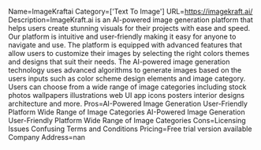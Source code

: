 Name=ImageKraftai
Category=['Text To Image']
URL=https://imagekraft.ai/
Description=ImageKraft.ai is an AI-powered image generation platform that helps users create stunning visuals for their projects with ease and speed. Our platform is intuitive and user-friendly making it easy for anyone to navigate and use. The platform is equipped with advanced features that allow users to customize their images by selecting the right colors themes and designs that suit their needs. The AI-powered image generation technology uses advanced algorithms to generate images based on the users inputs such as color scheme design elements and image category. Users can choose from a wide range of image categories including stock photos wallpapers illustrations web UI app icons posters interior designs architecture and more.
Pros=AI-Powered Image Generation User-Friendly Platform Wide Range of Image Categories AI-Powered Image Generation User-Friendly Platform Wide Range of Image Categories
Cons=Licensing Issues Confusing Terms and Conditions
Pricing=Free trial version available
Company Address=nan
